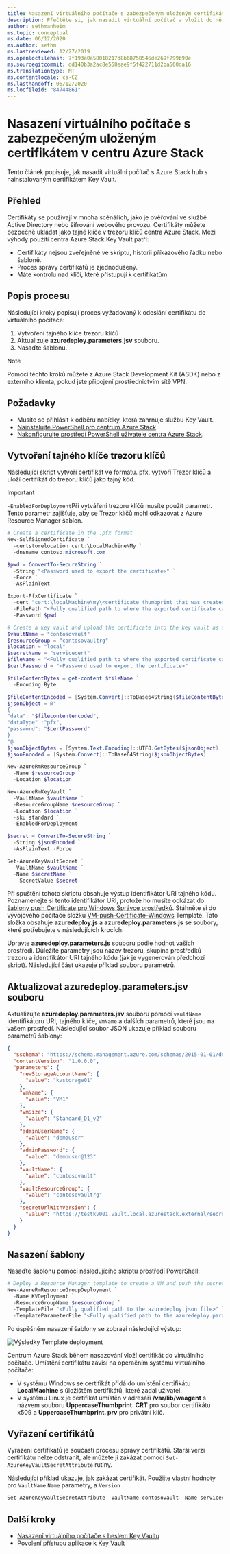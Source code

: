 ```yaml
---
title: Nasazení virtuálního počítače s zabezpečeným uloženým certifikátem v centru Azure Stack
description: Přečtěte si, jak nasadit virtuální počítač a vložit do něj certifikát pomocí trezoru klíčů v centru Azure Stack.
author: sethmanheim
ms.topic: conceptual
ms.date: 06/12/2020
ms.author: sethm
ms.lastreviewed: 12/27/2019
ms.openlocfilehash: 7f193a0a58018217d8b68758546de269f799b90e
ms.sourcegitcommit: dd140b3a2ac8e558eae9f5f422711d2ba560da16
ms.translationtype: MT
ms.contentlocale: cs-CZ
ms.lasthandoff: 06/12/2020
ms.locfileid: "84744861"
---
```

# <a name="deploy-a-vm-with-a-securely-stored-certificate-on-azure-stack-hub"></a>Nasazení virtuálního počítače s zabezpečeným uloženým certifikátem v centru Azure Stack

Tento článek popisuje, jak nasadit virtuální počítač s Azure Stack hub s nainstalovaným certifikátem Key Vault.

## <a name="overview"></a>Přehled

Certifikáty se používají v mnoha scénářích, jako je ověřování ve službě Active Directory nebo šifrování webového provozu. Certifikáty můžete bezpečně ukládat jako tajné klíče v trezoru klíčů centra Azure Stack. Mezi výhody použití centra Azure Stack Key Vault patří:

* Certifikáty nejsou zveřejněné ve skriptu, historii příkazového řádku nebo šabloně.
* Proces správy certifikátů je zjednodušený.
* Máte kontrolu nad klíči, které přistupují k certifikátům.

## <a name="process-description"></a>Popis procesu

Následující kroky popisují proces vyžadovaný k odeslání certifikátu do virtuálního počítače:

1. Vytvoření tajného klíče trezoru klíčů
2. Aktualizuje **azuredeploy.parameters.jsv** souboru.
3. Nasaďte šablonu.

> [!NOTE]
> Pomocí těchto kroků můžete z Azure Stack Development Kit (ASDK) nebo z externího klienta, pokud jste připojení prostřednictvím sítě VPN.

## <a name="prerequisites"></a>Požadavky

* Musíte se přihlásit k odběru nabídky, která zahrnuje službu Key Vault.
* [Nainstalujte PowerShell pro centrum Azure Stack](../operator/azure-stack-powershell-install.md).
* [Nakonfigurujte prostředí PowerShell uživatele centra Azure Stack](azure-stack-powershell-configure-user.md).

## <a name="create-a-key-vault-secret"></a>Vytvoření tajného klíče trezoru klíčů

Následující skript vytvoří certifikát ve formátu. pfx, vytvoří Trezor klíčů a uloží certifikát do trezoru klíčů jako tajný kód.

> [!IMPORTANT]
> `-EnabledForDeployment`Při vytváření trezoru klíčů musíte použít parametr. Tento parametr zajišťuje, aby se Trezor klíčů mohl odkazovat z Azure Resource Manager šablon.

```powershell
# Create a certificate in the .pfx format
New-SelfSignedCertificate `
  -certstorelocation cert:\LocalMachine\My `
  -dnsname contoso.microsoft.com

$pwd = ConvertTo-SecureString `
  -String "<Password used to export the certificate>" `
  -Force `
  -AsPlainText

Export-PfxCertificate `
  -cert "cert:\localMachine\my\<certificate thumbprint that was created in the previous step>" `
  -FilePath "<Fully qualified path to where the exported certificate can be stored>" `
  -Password $pwd

# Create a key vault and upload the certificate into the key vault as a secret
$vaultName = "contosovault"
$resourceGroup = "contosovaultrg"
$location = "local"
$secretName = "servicecert"
$fileName = "<Fully qualified path to where the exported certificate can be stored>"
$certPassword = "<Password used to export the certificate>"

$fileContentBytes = get-content $fileName `
  -Encoding Byte

$fileContentEncoded = [System.Convert]::ToBase64String($fileContentBytes)
$jsonObject = @"
{
"data": "$filecontentencoded",
"dataType" :"pfx",
"password": "$certPassword"
}
"@
$jsonObjectBytes = [System.Text.Encoding]::UTF8.GetBytes($jsonObject)
$jsonEncoded = [System.Convert]::ToBase64String($jsonObjectBytes)

New-AzureRmResourceGroup `
  -Name $resourceGroup `
  -Location $location

New-AzureRmKeyVault `
  -VaultName $vaultName `
  -ResourceGroupName $resourceGroup `
  -Location $location `
  -sku standard `
  -EnabledForDeployment

$secret = ConvertTo-SecureString `
  -String $jsonEncoded `
  -AsPlainText -Force

Set-AzureKeyVaultSecret `
  -VaultName $vaultName `
  -Name $secretName `
   -SecretValue $secret
```

Při spuštění tohoto skriptu obsahuje výstup identifikátor URI tajného kódu. Poznamenejte si tento identifikátor URI, protože ho musíte odkázat do [šablony push Certificate pro Windows Správce prostředků](https://github.com/Azure/AzureStack-QuickStart-Templates/tree/master/201-vm-windows-pushcertificate). Stáhněte si do vývojového počítače složku [VM-push-Certificate-Windows](https://github.com/Azure/AzureStack-QuickStart-Templates/tree/master/201-vm-windows-pushcertificate) Template. Tato složka obsahuje **azuredeploy.js** a **azuredeploy.parameters.js** se soubory, které potřebujete v následujících krocích.

Upravte **azuredeploy.parameters.js** souboru podle hodnot vašich prostředí. Důležité parametry jsou název trezoru, skupina prostředků trezoru a identifikátor URI tajného kódu (jak je vygenerován předchozí skript). Následující část ukazuje příklad souboru parametrů.

## <a name="update-the-azuredeployparametersjson-file"></a>Aktualizovat azuredeploy.parameters.jsv souboru

Aktualizujte **azuredeploy.parameters.jsv** souboru pomocí `vaultName` identifikátoru URI, tajného klíče, `VmName` a dalších parametrů, které jsou na vašem prostředí. Následující soubor JSON ukazuje příklad souboru parametrů šablony:

```json
{
  "$schema": "https://schema.management.azure.com/schemas/2015-01-01/deploymentParameters.json#",
  "contentVersion": "1.0.0.0",
  "parameters": {
    "newStorageAccountName": {
      "value": "kvstorage01"
    },
    "vmName": {
      "value": "VM1"
    },
    "vmSize": {
      "value": "Standard_D1_v2"
    },
    "adminUserName": {
      "value": "demouser"
    },
    "adminPassword": {
      "value": "demouser@123"
    },
    "vaultName": {
      "value": "contosovault"
    },
    "vaultResourceGroup": {
      "value": "contosovaultrg"
    },
    "secretUrlWithVersion": {
      "value": "https://testkv001.vault.local.azurestack.external/secrets/testcert002/82afeeb84f4442329ce06593502e7840"
    }
  }
}
```

## <a name="deploy-the-template"></a>Nasazení šablony

Nasaďte šablonu pomocí následujícího skriptu prostředí PowerShell:

```powershell
# Deploy a Resource Manager template to create a VM and push the secret to it
New-AzureRmResourceGroupDeployment `
  -Name KVDeployment `
  -ResourceGroupName $resourceGroup `
  -TemplateFile "<Fully qualified path to the azuredeploy.json file>" `
  -TemplateParameterFile "<Fully qualified path to the azuredeploy.parameters.json file>"
```

Po úspěšném nasazení šablony se zobrazí následující výstup:

![Výsledky Template deployment](media/azure-stack-key-vault-push-secret-into-vm/deployment-output.png)

Centrum Azure Stack během nasazování vloží certifikát do virtuálního počítače. Umístění certifikátu závisí na operačním systému virtuálního počítače:

* V systému Windows se certifikát přidá do umístění certifikátu **LocalMachine** s úložištěm certifikátů, které zadal uživatel.
* V systému Linux je certifikát umístěn v adresáři **/var/lib/waagent** s názvem souboru **UppercaseThumbprint. CRT** pro soubor certifikátu x509 a **UppercaseThumbprint. prv** pro privátní klíč.

## <a name="retire-certificates"></a>Vyřazení certifikátů

Vyřazení certifikátů je součástí procesu správy certifikátů. Starší verzi certifikátu nelze odstranit, ale můžete ji zakázat pomocí `Set-AzureKeyVaultSecretAttribute` rutiny.

Následující příklad ukazuje, jak zakázat certifikát. Použijte vlastní hodnoty pro `VaultName` `Name` parametry, a `Version` .

```powershell
Set-AzureKeyVaultSecretAttribute -VaultName contosovault -Name servicecert -Version e3391a126b65414f93f6f9806743a1f7 -Enable 0
```

## <a name="next-steps"></a>Další kroky

* [Nasazení virtuálního počítače s heslem Key Vaultu](azure-stack-key-vault-deploy-vm-with-secret.md)
* [Povolení přístupu aplikace k Key Vault](azure-stack-key-vault-sample-app.md)
